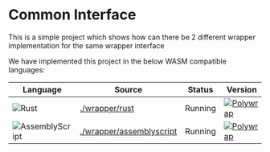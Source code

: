 # Common Interface
This is a simple project which shows how can there be 2 different wrapper implementation for the same wrapper interface

We have implemented this project in the below WASM compatible languages:

| Language | Source | Status | Version |
|----------|--------|--------|---------|
| ![Rust](https://img.shields.io/badge/Rust-ffffff?style=for-the-badge&labelColor=ffff99&logoColor=000000&logo=rust) | [./wrapper/rust](./wrapper/rust) |Running                                              | [![Polywrap](https://img.shields.io/badge/Polywrap-0.5.0-blue?style=for-the-badge)](https://www.npmjs.com/package/polywrap/v/0.5.0) |
| ![AssemblyScript](https://img.shields.io/badge/AssemblyScript-007AAC?style=for-the-badge&labelColor=ffffff&logoColor=007AAC&logo=assemblyscript) | [./wrapper/assemblyscript](./wrapper/assemblyscript/) | Running                                              | [![Polywrap](https://img.shields.io/badge/Polywrap-0.5.0-blue?style=for-the-badge)](https://www.npmjs.com/package/polywrap/v/0.5.0) |
